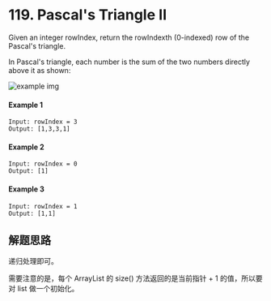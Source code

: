 # 119. Pascal's Triangle II

Given an integer rowIndex, return the rowIndexth (0-indexed) row of the Pascal's triangle.

In Pascal's triangle, each number is the sum of the two numbers directly above it as shown:

![example img](https://upload.wikimedia.org/wikipedia/commons/0/0d/PascalTriangleAnimated2.gif)

#### Example 1

```
Input: rowIndex = 3
Output: [1,3,3,1]
```

#### Example 2

```
Input: rowIndex = 0
Output: [1]
```

#### Example 3

```
Input: rowIndex = 1
Output: [1,1]
```

## 解题思路

递归处理即可。

需要注意的是，每个 ArrayList 的 size() 方法返回的是当前指针 + 1 的值，所以要对 list 做一个初始化。

